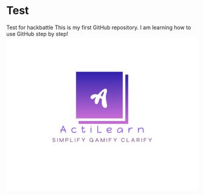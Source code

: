 # Test
Test for hackbattle
This is my first GitHub repository. I am learning how to use GitHub step by step!
![Project Logo](Logo/Logo.jpg)
